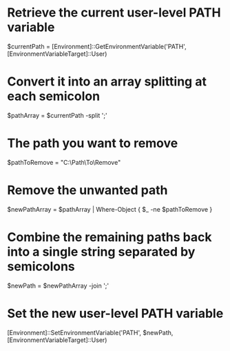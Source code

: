 # Retrieve the current user-level PATH variable
$currentPath = [Environment]::GetEnvironmentVariable('PATH', [EnvironmentVariableTarget]::User)

# Convert it into an array splitting at each semicolon
$pathArray = $currentPath -split ';'

# The path you want to remove
$pathToRemove = "C:\Path\To\Remove"

# Remove the unwanted path
$newPathArray = $pathArray | Where-Object { $_ -ne $pathToRemove }

# Combine the remaining paths back into a single string separated by semicolons
$newPath = $newPathArray -join ';'

# Set the new user-level PATH variable
[Environment]::SetEnvironmentVariable('PATH', $newPath, [EnvironmentVariableTarget]::User)


